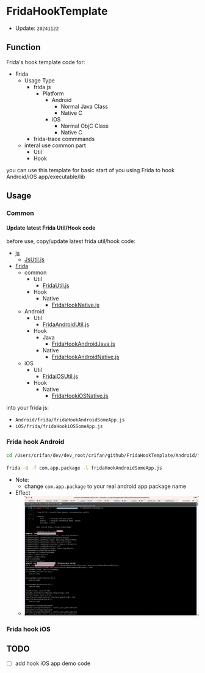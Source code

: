 # FridaHookTemplate

* Update: `20241122`

## Function

Frida's hook template code for:

* Frida
  * Usage Type
    * frida js
      * Platform
        * Android
          * Normal Java Class
          * Native C
        * iOS
          * Normal ObjC Class
          * Native C
    * frida-trace commmands
  * interal use common part
    * Util
    * Hook

you can use this template for basic start of you using Frida to hook Android/iOS app/executable/lib

## Usage

### Common

#### Update latest Frida Util/Hook code

before use, copy/update latest frida util/hook code:

* [js](https://github.com/crifan/crifanLib/blob/master/javascript/)
  * [JsUtil.js](https://github.com/crifan/crifanLib/blob/master/javascript/JsUtil.js)
* [Frida](https://github.com/crifan/crifanLib/blob/master/javascript/frida/)
  * common
    * Util
      * [FridaUtil.js](https://github.com/crifan/crifanLib/blob/master/javascript/frida/FridaUtil.js)
    * Hook
      * Native
        * [FridaHookNative.js](https://github.com/crifan/crifanLib/blob/master/javascript/frida/FridaHookNative.js)
  * Android
    * Util
      * [FridaAndroidUtil.js](https://github.com/crifan/crifanLib/blob/master/javascript/frida/FridaAndroidUtil.js)
    * Hook
      * Java
        * [FridaHookAndroidJava.js](https://github.com/crifan/crifanLib/blob/master/javascript/frida/FridaHookAndroidJava.js)
      * Native
        * [FridaHookAndroidNative.js](https://github.com/crifan/crifanLib/blob/master/javascript/frida/FridaHookAndroidNative.js)
  * iOS
    * Util
      * [FridaiOSUtil.js](https://github.com/crifan/crifanLib/blob/master/javascript/frida/FridaiOSUtil.js)
    * Hook
      * Native
        * [FridaHookiOSNative.js](https://github.com/crifan/crifanLib/blob/master/javascript/frida/FridaHookiOSNative.js)

into your frida js:

* `Android/frida/fridaHookAndroidSomeApp.js`
* `iOS/frida/fridaHookiOSSomeApp.js`

### Frida hook Android 

```bash
cd /Users/crifan/dev/dev_root/crifan/github/FridaHookTemplate/Android/frida

frida -U -f com.app.package -l fridaHookAndroidSomeApp.js
```

* Note:
  * change `com.app.package` to your real android app package name
* Effect
  * ![frida_hook_android_app](./assets/img/frida_hook_android_app.png)

### Frida hook iOS

## TODO

* [ ] add hook iOS app demo code

